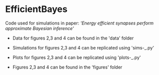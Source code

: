 # EfficientBayes
Code used for simulations in paper: *'Energy efficient synapses perform approximate Bayesian inference'*


- Data for figures 2,3 and 4 can be found in the 'data' folder

- Simulations for figures 2,3 and 4 can be replicated using 'sims-_.py'

- Plots for figures 2,3 and 4 can be replicated using 'plots-_.py'

- Figures 2,3 and 4 can be found in the 'figures' folder
